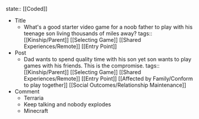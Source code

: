 state:: [[Coded]]

- Title
	- What's a good starter video game for a noob father to play with his teenage son living thousands of miles away?
	  tags:: [[Kinship/Parent]] [[Selecting Game]] [[Shared Experiences/Remote]] [[Entry Point]]
- Post
	- Dad wants to spend quality time with his son yet son wants to play games with his friends.  This is the compromise.
	  tags:: [[Kinship/Parent]] [[Selecting Game]] [[Shared Experiences/Remote]] [[Entry Point]] [[Affected by Family/Conform to play together]] [[Social Outcomes/Relationship Maintenance]]
- Comment
	- Terraria
	- Keep talking and nobody explodes
	- Minecraft